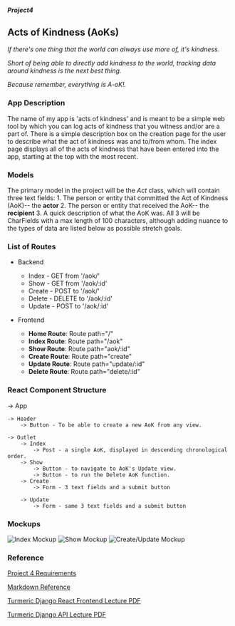 ##### Project4
## Acts of Kindness (AoKs)

_If there's one thing that the world can always use more of, it's kindness._

_Short of being able to directly add kindness to the world, tracking data around kindness is the next best thing._

_Because remember, everything is A-oK!._


### App Description
  The name of my app is 'acts of kindness' and is meant to be a simple web tool by which you can log acts of kindness that you witness and/or are a part of.
  There is a simple description box on the creation page for the user to describe what the act of kindness was and to/from whom.
  The index page displays all of the acts of kindness that have been entered into the app, starting at the top with the most recent.

### Models
  The primary model in the project will be the _Act_ class, which will contain three text fields:
    1. The person or entity that committed the Act of Kindness (AoK)-- the **actor**
    2. The person or entity that received the AoK-- the **recipient**
    3. A quick description of what the AoK was.
  All 3 will be CharFields with a max length of 100 characters, although adding nuance to the types of data are listed below as possible stretch goals.

### List of Routes
  * Backend
    *   Index - GET from '/aok/'
    *   Show - GET from '/aok/:id'
    *   Create - POST to '/aok/'
    *   Delete - DELETE to '/aok/:id'
    *   Update - POST to '/aok/:id'
 
  * Frontend
    *   **Home Route**: Route path="/"
    *   **Index Route**: Route path="/aok"
    *   **Show Route**: Route path="aok/:id"
    *   **Create Route**: Route path="create"
    *   **Update Route**: Route path="update/:id"
    *   **Delete Route**: Route path="delete/:id"
        
### React Component Structure

-> App

 	-> Header
		-> Button - To be able to create a new AoK from any view.
	
	-> Outlet
		-> Index
			-> Post - a single AoK, displayed in descending chronological order.
		-> Show 
			-> Button - to navigate to AoK's Update view.
			-> Button - to run the Delete AoK function.
		-> Create
			-> Form - 3 text fields and a submit button
	
		-> Update
			-> Form - same 3 text fields and a submit button


### Mockups

![Index Mockup](https://i.imgur.com/MJB3LNp.png)
![Show Mockup](https://i.imgur.com/teGcqxp.png)
![Create/Update Mockup](https://i.imgur.com/TIZSBBE.png)

### Reference
[Project 4 Requirements](https://turmeric.seircohort.com/unit-projects/unit-four-project-requirements/)

[Markdown Reference](https://www.seevividly.com/images/Markdown_Reference.png)

[Turmeric Django React Frontend Lecture PDF](https://turmeric.seircohort.com/second-language/week-22/day-2/lecture-materials/react)

[Turmeric Django API Lecture PDF](https://turmeric.seircohort.com/second-language/week-22/day-1/lecture-materials/djangoapi)
